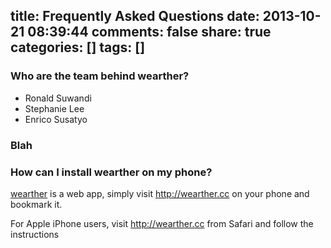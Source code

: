 title: Frequently Asked Questions
date: 2013-10-21 08:39:44
comments: false
share: true
categories: []
tags: []
---
### Who are the team behind wearther?

* Ronald Suwandi
* Stephanie Lee
* Enrico Susatyo

### Blah

### How can I install wearther on my phone?

[wearther][WEARTHER] is a web app, simply visit http://wearther.cc on your phone and bookmark it.

For Apple iPhone users, visit http://wearther.cc from Safari and follow the instructions

[WEARTHER]:http://wearther.cc